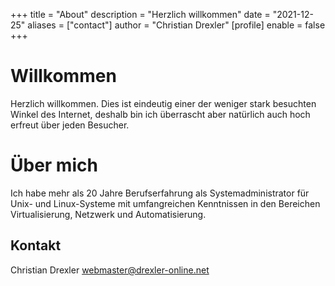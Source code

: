 +++
title = "About"
description = "Herzlich willkommen"
date = "2021-12-25"
aliases = ["contact"]
author = "Christian Drexler"
[profile]
  enable = false
+++

# Willkommen

Herzlich willkommen. Dies ist eindeutig einer der weniger stark besuchten Winkel des Internet, deshalb bin ich überrascht aber natürlich auch hoch erfreut über jeden Besucher.

# Über mich

Ich habe mehr als 20 Jahre Berufserfahrung als Systemadministrator für Unix- und Linux-Systeme mit umfangreichen Kenntnissen in den  Bereichen Virtualisierung, Netzwerk und Automatisierung.

## Kontakt

Christian Drexler <webmaster@drexler-online.net>
